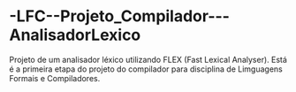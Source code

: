 -LFC--Projeto_Compilador---AnalisadorLexico
===========================================

Projeto de um analisador léxico utilizando FLEX (Fast Lexical Analyser). Está é a primeira etapa do projeto do compilador para disciplina de Limguagens Formais e Compiladores.
